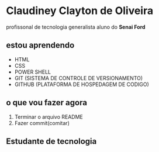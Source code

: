 
 # Claudiney Clayton de Oliveira

 profissonal de tecnologia generalista aluno do **Senai Ford<ENTER>**

## estou aprendendo 
 * HTML
 * CSS
 * POWER SHELL
 * GIT (SISTEMA DE CONTROLE DE VERSIONAMENTO)
 * GITHUB (PLATAFORMA DE HOSPEDAGEM DE CODIGO)
## o que vou fazer agora
1. Terminar o arquivo README
2. Fazer commit(comitar)
 ## Estudante de tecnologia
<!--
**clarepe/clarepe** is a ✨ _special_ ✨ repository because its `README.md` (this file) appears on your GitHub profile.

Here are some ideas to get you started:

- 🔭 I’m currently working on front end no curso Ford<Enter> no senai Ipiranga sp
- 🌱 I’m currently learning com os outros alunos
- 👯 I’m looking to collaborate on ...
- 🤔 I’m looking for help with ...
- 💬 Ask me about ...
- 📫 How to reach me: ...
- 😄 Pronouns: ...
- ⚡ Fun fact: ...
-->
